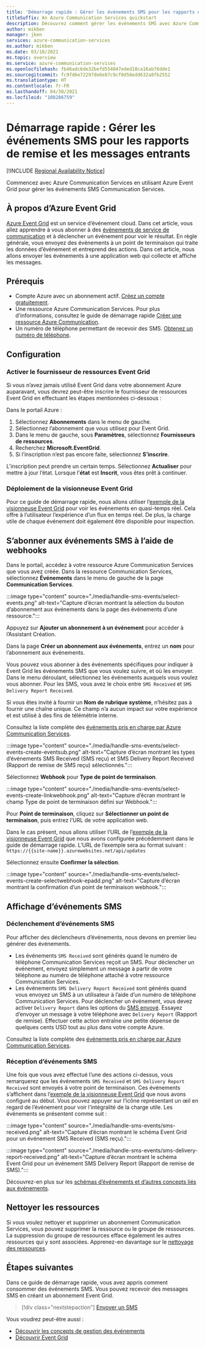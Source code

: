 ```yaml
---
title: 'Démarrage rapide : Gérer les événements SMS pour les rapports de remise et les messages entrants'
titleSuffix: An Azure Communication Services quickstart
description: Découvrez comment gérer les événements SMS avec Azure Communication Services.
author: mikben
manager: jken
services: azure-communication-services
ms.author: mikben
ms.date: 03/10/2021
ms.topic: overview
ms.service: azure-communication-services
ms.openlocfilehash: fb46adc6de32befd554047eded18ca16ab76dde1
ms.sourcegitcommit: fc9fd6e72297de6e87c9cf0d58edd632a8fb2552
ms.translationtype: HT
ms.contentlocale: fr-FR
ms.lasthandoff: 04/30/2021
ms.locfileid: "108286759"
---
```

# <a name="quickstart-handle-sms-events-for-delivery-reports-and-inbound-messages"></a>Démarrage rapide : Gérer les événements SMS pour les rapports de remise et les messages entrants

[!INCLUDE [Regional Availability Notice](../../includes/regional-availability-include.md)]

Commencez avec Azure Communication Services en utilisant Azure Event Grid pour gérer les événements SMS Communication Services.

## <a name="about-azure-event-grid"></a>À propos d’Azure Event Grid

[Azure Event Grid](../../../event-grid/overview.md) est un service d’événement cloud. Dans cet article, vous allez apprendre à vous abonner à des [événements de service de communication](../../../event-grid/event-schema-communication-services.md) et à déclencher un événement pour voir le résultat. En règle générale, vous envoyez des événements à un point de terminaison qui traite les données d’événement et entreprend des actions. Dans cet article, nous allons envoyer les événements à une application web qui collecte et affiche les messages.

## <a name="prerequisites"></a>Prérequis
- Compte Azure avec un abonnement actif. [Créez un compte gratuitement](https://azure.microsoft.com/free/?WT.mc_id=A261C142F).
- Une ressource Azure Communication Services. Pour plus d’informations, consultez le guide de démarrage rapide [Créer une ressource Azure Communication](../create-communication-resource.md).
- Un numéro de téléphone permettant de recevoir des SMS. [Obtenez un numéro de téléphone](./get-phone-number.md).

## <a name="setting-up"></a>Configuration

### <a name="enable-event-grid-resource-provider"></a>Activer le fournisseur de ressources Event Grid

Si vous n’avez jamais utilisé Event Grid dans votre abonnement Azure auparavant, vous devrez peut-être inscrire le fournisseur de ressources Event Grid en effectuant les étapes mentionnées ci-dessous :

Dans le portail Azure :

1. Sélectionnez **Abonnements** dans le menu de gauche.
2. Sélectionnez l’abonnement que vous utilisez pour Event Grid.
3. Dans le menu de gauche, sous **Paramètres**, sélectionnez **Fournisseurs de ressources**.
4. Recherchez **Microsoft.EventGrid**.
5. Si l’inscription n’est pas encore faite, sélectionnez **S’inscrire**.

L’inscription peut prendre un certain temps. Sélectionnez **Actualiser** pour mettre à jour l’état. Lorsque l’**état** est **Inscrit**, vous êtes prêt à continuer.

### <a name="event-grid-viewer-deployment"></a>Déploiement de la visionneuse Event Grid

Pour ce guide de démarrage rapide, nous allons utiliser l’[exemple de la visionneuse Event Grid](/samples/azure-samples/azure-event-grid-viewer/azure-event-grid-viewer/) pour voir les événements en quasi-temps réel. Cela offre à l’utilisateur l’expérience d’un flux en temps réel. De plus, la charge utile de chaque événement doit également être disponible pour inspection.

## <a name="subscribe-to-the-sms-events-using-web-hooks"></a>S’abonner aux événements SMS à l’aide de webhooks

Dans le portail, accédez à votre ressource Azure Communication Services que vous avez créée. Dans la ressource Communication Services, sélectionnez **Événements** dans le menu de gauche de la page **Communication Services**.

:::image type="content" source="./media/handle-sms-events/select-events.png" alt-text="Capture d’écran montrant la sélection du bouton d’abonnement aux événements dans la page des événements d’une ressource.":::

Appuyez sur **Ajouter un abonnement à un événement** pour accéder à l’Assistant Création.

Dans la page **Créer un abonnement aux événements**, entrez un **nom** pour l’abonnement aux événements.

Vous pouvez vous abonner à des événements spécifiques pour indiquer à Event Grid les événements SMS que vous voulez suivre, et où les envoyer. Dans le menu déroulant, sélectionnez les événements auxquels vous voulez vous abonner. Pour les SMS, vous avez le choix entre `SMS Received` et `SMS Delivery Report Received`.

Si vous êtes invité à fournir un **Nom de rubrique système**, n’hésitez pas à fournir une chaîne unique. Ce champ n’a aucun impact sur votre expérience et est utilisé à des fins de télémétrie interne.

Consultez la liste complète des [événements pris en charge par Azure Communication Services](../../../event-grid/event-schema-communication-services.md).

:::image type="content" source="./media/handle-sms-events/select-events-create-eventsub.png" alt-text="Capture d’écran montrant les types d’événements SMS Received (SMS reçu) et SMS Delivery Report Received (Rapport de remise de SMS reçu) sélectionnés.":::

Sélectionnez **Webhook** pour **Type de point de terminaison**.

:::image type="content" source="./media/handle-sms-events/select-events-create-linkwebhook.png" alt-text="Capture d’écran montrant le champ Type de point de terminaison défini sur Webhook.":::

Pour **Point de terminaison**, cliquez sur **Sélectionner un point de terminaison**, puis entrez l’URL de votre application web.

Dans le cas présent, nous allons utiliser l’URL de l’[exemple de la visionneuse Event Grid](/samples/azure-samples/azure-event-grid-viewer/azure-event-grid-viewer/) que nous avons configurée précédemment dans le guide de démarrage rapide. L’URL de l’exemple sera au format suivant : `https://{{site-name}}.azurewebsites.net/api/updates`

Sélectionnez ensuite **Confirmer la sélection**.

:::image type="content" source="./media/handle-sms-events/select-events-create-selectwebhook-epadd.png" alt-text="Capture d’écran montrant la confirmation d’un point de terminaison webhook.":::

## <a name="viewing-sms-events"></a>Affichage d’événements SMS

### <a name="triggering-sms-events"></a>Déclenchement d’événements SMS

Pour afficher des déclencheurs d’événements, nous devons en premier lieu générer des événements.

- Les événements `SMS Received` sont générés quand le numéro de téléphone Communication Services reçoit un SMS. Pour déclencher un événement, envoyez simplement un message à partir de votre téléphone au numéro de téléphone attaché à votre ressource Communication Services.
- Les événements `SMS Delivery Report Received` sont générés quand vous envoyez un SMS à un utilisateur à l’aide d’un numéro de téléphone Communication Services. Pour déclencher un événement, vous devez activer `Delivery Report` dans les options du [SMS envoyé](../telephony-sms/send.md). Essayez d’envoyer un message à votre téléphone avec `Delivery Report` (Rapport de remise). Effectuer cette action entraîne une petite dépense de quelques cents USD tout au plus dans votre compte Azure.

Consultez la liste complète des [événements pris en charge par Azure Communication Services](../../../event-grid/event-schema-communication-services.md).

### <a name="receiving-sms-events"></a>Réception d’événements SMS

Une fois que vous avez effectué l’une des actions ci-dessus, vous remarquerez que les événements `SMS Received` et `SMS Delivery Report Received` sont envoyés à votre point de terminaison. Ces événements s’affichent dans l’[exemple de la visionneuse Event Grid](/samples/azure-samples/azure-event-grid-viewer/azure-event-grid-viewer/) que nous avons configuré au début. Vous pouvez appuyer sur l’icône représentant un œil en regard de l’événement pour voir l’intégralité de la charge utile. Les événements se présentent comme suit :

:::image type="content" source="./media/handle-sms-events/sms-received.png" alt-text="Capture d’écran montrant le schéma Event Grid pour un événement SMS Received (SMS reçu).":::

:::image type="content" source="./media/handle-sms-events/sms-delivery-report-received.png" alt-text="Capture d’écran montrant le schéma Event Grid pour un événement SMS Delivery Report (Rapport de remise de SMS).":::

Découvrez-en plus sur les [schémas d’événements et d’autres concepts liés aux événements](../../../event-grid/event-schema-communication-services.md).

## <a name="clean-up-resources"></a>Nettoyer les ressources

Si vous voulez nettoyer et supprimer un abonnement Communication Services, vous pouvez supprimer la ressource ou le groupe de ressources. La suppression du groupe de ressources efface également les autres ressources qui y sont associées. Apprenez-en davantage sur le [nettoyage des ressources](../create-communication-resource.md#clean-up-resources).

## <a name="next-steps"></a>Étapes suivantes

Dans ce guide de démarrage rapide, vous avez appris comment consommer des événements SMS. Vous pouvez recevoir des messages SMS en créant un abonnement Event Grid.

> [!div class="nextstepaction"]
> [Envoyer un SMS](../telephony-sms/send.md)

Vous voudrez peut-être aussi :


 - [Découvrir les concepts de gestion des événements](../../../event-grid/event-schema-communication-services.md)
 - [Découvrir Event Grid](../../../event-grid/overview.md)
